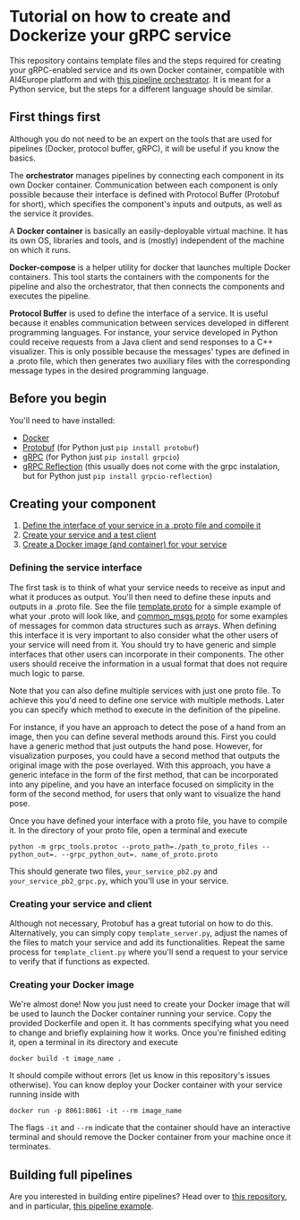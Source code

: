 # Tutorial on how to create and Dockerize your gRPC service
This repository contains template files and the steps required for creating your gRPC-enabled service and its own Docker 
container, compatible with AI4Europe platform and with 
[this pipeline orchestrator](https://github.com/DuarteMRAlves/Pipeline-Orchestrator). It is meant for a Python service, 
but the steps for a different language should be similar.

## First things first
Although you do not need to be an expert on the tools that are used for pipelines (Docker, protocol buffer, gRPC), it 
will be useful if you know the basics.

The **orchestrator** manages pipelines by connecting each component in its own Docker container. Communication between each 
component is only possible because their interface is defined with Protocol Buffer (Protobuf for short), which 
specifies the component's inputs and outputs, as well as the service it provides.

A **Docker container** is basically an easily-deployable virtual machine. It has its own OS, libraries and tools, and is
(mostly) independent of the machine on which it runs.

**Docker-compose** is a helper utility for docker that launches multiple Docker containers. This tool starts the containers with the components for the pipeline and also the orchestrator, that then connects the components and executes the pipeline.

**Protocol Buffer** is used to define the interface of a service. It is useful because it enables communication between 
services developed in different programming languages. For instance, your service developed in Python could receive 
requests from a Java client and send responses to a C++ visualizer. This is only possible because the messages' types 
are defined in a .proto file, which then generates two auxiliary files with the corresponding message types in the 
desired programming language.

## Before you begin
You'll need to have installed:
* [Docker](https://docs.docker.com/get-docker/)
* [Protobuf](https://github.com/protocolbuffers/protobuf) (for Python just `pip install protobuf`)
* [gRPC](https://grpc.io/blog/installation/) (for Python just `pip install grpcio`)
* [gRPC Reflection](https://grpc.io/blog/installation/) (this usually does not come with the grpc instalation, but for Python just `pip install grpcio-reflection`)

## Creating your component
1. [Define the interface of your service in a .proto file and compile it](#defining-the-service-interface)
2. [Create your service and a test client](#creating-your-service-and-client)
3. [Create a Docker image (and container) for your service](#creating-your-docker-image) 

### Defining the service interface
The first task is to think of what your service needs to receive as input and what it produces as output. You'll then 
need to define these inputs and outputs in a .proto file. See the file [template.proto](template.proto) for a simple example of what your .proto will look like, and [common_msgs.proto](Useful%20Things/common_msgs.proto) for some examples of messages for common data structures such as arrays. When defining this interface it is very important to also consider what the other users of your service will need from it. You should try to have generic and simple interfaces that other users can incorporate in their components. The other users should receive the information in a usual format that does not require much logic to parse.

Note that you can also define multiple services with just one proto file. To achieve this you'd need to define one 
service with multiple methods. Later you can specify which method to execute in the definition of the pipeline.

For instance, if you have an approach to detect the pose of a hand from an image, then you can define several methods around this. First you could have a generic method that just outputs the hand pose. However, for visualization purposes, you could have a second method that outputs the original image with the pose overlayed. With this approach, you have a generic inteface in the form of the first method, that can be incorporated into any pipeline, and you have an interface focused on simplicity in the form of the second method, for users that only want to visualize the hand pose.

Once you have defined your interface with a proto file, you have to compile it. In the directory of your proto file, 
open a terminal and execute

`python -m grpc_tools.protoc --proto_path=./path_to_proto_files --python_out=. --grpc_python_out=. name_of_proto.proto`

This should generate two files, `your_service_pb2.py` and `your_service_pb2_grpc.py`, which you'll use in your service.

### Creating your service and client

Although not necessary, Protobuf has a great tutorial on how to do this. Alternatively, you can simply copy 
`template_server.py`, adjust the names of the files to match your service and add its functionalities. Repeat the same 
process for `template_client.py` where you'll send a request to your service to verify that if functions as expected.

### Creating your Docker image

We're almost done! Now you just need to create your Docker image that will be used to launch the Docker container 
running your service. Copy the provided Dockerfile and open it. It has comments specifying what you need to change and 
briefly explaining how it works. Once you're finished editing it, open a terminal in its directory and execute

`docker build -t image_name .`

It should compile without errors (let us know in this repository's issues otherwise). You can know deploy your Docker
container with your service running inside with

`docker run -p 8061:8061 -it --rm image_name`

The flags `-it` and `--rm` indicate that the container should have an interactive terminal and should remove the Docker container from 
your machine once it terminates.

## Building full pipelines
Are you interested in building entire pipelines? Head over to 
[this repository](https://github.com/DuarteMRAlves/Pipeline-Orchestrator), and in particular, 
[this pipeline example](https://github.com/DuarteMRAlves/Pipeline-Orchestrator/blob/main/examples/ENSEMBLE.md).
